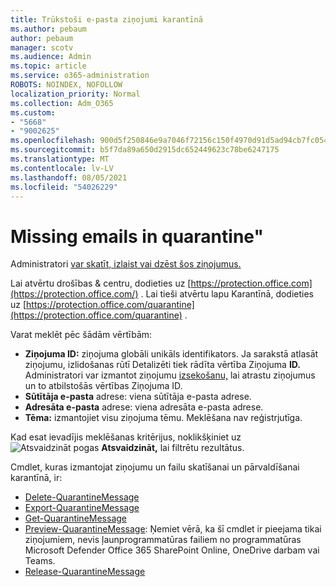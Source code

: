 ```yaml
---
title: Trūkstoši e-pasta ziņojumi karantīnā
ms.author: pebaum
author: pebaum
manager: scotv
ms.audience: Admin
ms.topic: article
ms.service: o365-administration
ROBOTS: NOINDEX, NOFOLLOW
localization_priority: Normal
ms.collection: Adm_O365
ms.custom:
- "5668"
- "9002625"
ms.openlocfilehash: 900d5f250846e9a7046f72156c150f4970d91d5ad94cb7fc054952228f4bf257
ms.sourcegitcommit: b5f7da89a650d2915dc652449623c78be6247175
ms.translationtype: MT
ms.contentlocale: lv-LV
ms.lasthandoff: 08/05/2021
ms.locfileid: "54026229"
---
```

# <a name="missing-emails-in-quarantine"></a>Missing emails in quarantine"

Administratori [var skatīt, izlaist vai dzēst šos ziņojumus.](/microsoft-365/security/office-365-security/manage-quarantined-messages-and-files)

Lai atvērtu drošības & centru, dodieties uz [https://protection.office.com](https://protection.office.com/) . Lai tieši atvērtu lapu Karantīnā, dodieties uz [https://protection.office.com/quarantine](https://protection.office.com/quarantine) .  

Varat meklēt pēc šādām vērtībām:  

- **Ziņojuma ID:** ziņojuma globāli unikāls identifikators. Ja sarakstā atlasāt ziņojumu, izlidošanas rūtī  Detalizēti tiek rādīta vērtība Ziņojuma **ID.** Administratori var izmantot ziņojumu [izsekošanu,](/microsoft-365/security/office-365-security/message-trace-scc) lai atrastu ziņojumus un to atbilstošās vērtības Ziņojuma ID.
- **Sūtītāja e-pasta** adrese: viena sūtītāja e-pasta adrese.
- **Adresāta e-pasta** adrese: viena adresāta e-pasta adrese.
- **Tēma:** izmantojiet visu ziņojuma tēmu. Meklēšana nav reģistrjutīga.

Kad esat ievadījis meklēšanas kritērijus, noklikšķiniet uz ![ Atsvaidzināt pogas ](/microsoft-365/media/scc-quarantine-refresh.png?view=o365-worldwide) **Atsvaidzināt,** lai filtrētu rezultātus.

Cmdlet, kuras izmantojat ziņojumu un failu skatīšanai un pārvaldīšanai karantīnā, ir:
- [Delete-QuarantineMessage](/powershell/module/exchange/delete-quarantinemessage)
- [Export-QuarantineMessage](/powershell/module/exchange/export-quarantinemessage)
- [Get-QuarantineMessage](/powershell/module/exchange/get-quarantinemessage)
- [Preview-QuarantineMessage](/powershell/module/exchange/preview-quarantinemessage): Ņemiet vērā, ka šī cmdlet ir pieejama tikai ziņojumiem, nevis ļaunprogrammatūras failiem no programmatūras Microsoft Defender Office 365 SharePoint Online, OneDrive darbam vai Teams.
- [Release-QuarantineMessage](/powershell/module/exchange/release-quarantinemessage)